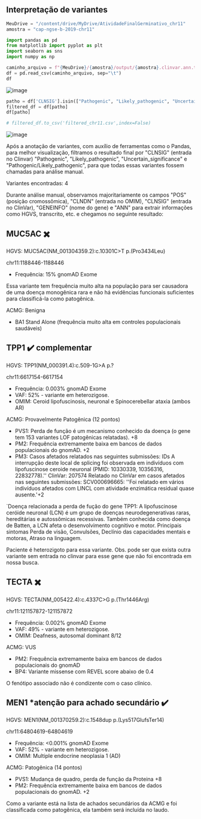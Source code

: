## Interpretação de variantes

```python
MeuDrive = "/content/drive/MyDrive/AtividadeFinalGerminativo_chr11"
amostra = "cap-ngse-b-2019-chr11"

import pandas as pd
from matplotlib import pyplot as plt
import seaborn as sns
import numpy as np

caminho_arquivo = f"{MeuDrive}/{amostra}/output/{amostra}.clinvar.ann.txt"
df = pd.read_csv(caminho_arquivo, sep="\t")
df
```

![image](https://github.com/user-attachments/assets/cc10d674-98ba-4dde-a0a4-3b2fb60a3a72)



```python
patho = df['CLNSIG'].isin(["Pathogenic", "Likely_pathogenic", "Uncertain_significance", "Pathogenic/Likely_pathogenic"])
filtered_df = df[patho]
df[patho]

# filtered_df.to_csv('filtered_chr11.csv',index=False)
```
![image](https://github.com/user-attachments/assets/a2352455-f3cf-4d78-8ed6-9f7a5500753b)

Após a anotação de variantes, com auxílio de ferramentas como o Pandas, para melhor visualização, filtramos o resultado final por "CLNSIG" (entrada no Clinvar) "Pathogenic", "Likely_pathogenic", "Uncertain_significance" e "Pathogenic/Likely_pathogenic", para que todas essas variantes fossem chamadas para análise manual. 

Variantes encontradas: 4

Durante análise manual, observamos majoritariamente os campos "POS" (posição cromossômica), "CLNDN" (entrada no OMIM), "CLNSIG" (entrada no ClinVar), "GENEINFO" (nome do gene) e "ANN" para extrair informações como HGVS, transcrito, etc. e chegamos no seguinte resultado:

## MUC5AC ✖️

HGVS: MUC5AC(NM_001304359.2):c.10301C>T
p.(Pro3434Leu)

chr11:1188446-1188446

- Frequência: 15% gnomAD Exome

Essa variante tem frequência muito alta na população para ser causadora de uma doença monogênica rara e não há evidências funcionais suficientes para classificá-la como patogênica.

ACMG: Benigna
- BA1 Stand Alone (frequência muito alta em controles populacionais saudáveis)

## TPP1 ✔️ complementar

HGVS: TPP1(NM_000391.4):c.509-1G>A
p.?

chr11:6617154-6617154

- Frequência: 0.003% gnomAD Exome
- VAF: 52% - variante em heterozigose.
- OMIM: Ceroid lipofuscinosis, neuronal e Spinocerebellar ataxia (ambos AR)

ACMG: Provavelmente Patogênica (12 pontos)
- PVS1: Perda de função é um mecanismo conhecido da doença (o gene tem 153 variantes LOF patogênicas relatadas). +8
- PM2: Frequência extremamente baixa em bancos de dados populacionais do gnomAD. +2
- PM3: Casos afetados relatados nas seguintes submissões: IDs A interrupção deste local de splicing foi observada em indivíduos com lipofuscinose ceroide neuronal (PMID: 10330339, 10356316, 22832778).'' ClinVar: 207574 Relatado no ClinVar em casos afetados nas seguintes submissões: SCV000696665: ''Foi relatado em vários indivíduos afetados com LINCL com atividade enzimática residual quase ausente.'+2

`Doença relacionada a perda de fução do gene TPP1: A lipofuscinose ceróide neuronal (LCN) é um grupo de doenças neurodegenerativas raras, hereditárias e autossômicas recessivas. Também conhecida como doença de Batten, a LCN afeta o desenvolvimento cognitivo e motor. Principais sintomas Perda de visão, Convulsões, Declínio das capacidades mentais e motoras, Atraso na linguagem.

Paciente é heterozigoto para essa variante. Obs. pode ser que exista outra variante sem entrada no clinvar para esse gene que não foi encontrada em nossa busca.

## TECTA ✖️

HGVS: TECTA(NM_005422.4):c.4337C>G
p.(Thr1446Arg)

chr11:121157872-121157872

- Frequência: 0.002% gnomAD Exome
- VAF: 49% - variante em heterozigose.
- OMIM: Deafness, autosomal dominant 8/12

ACMG: VUS
- PM2: Frequência extremamente baixa em bancos de dados populacionais do gnomAD
- BP4: Variante missense com REVEL score abaixo de 0.4

O fenótipo associado não é condizente com o caso clínico.

## MEN1 *atenção para achado secundário ✔️

HGVS: MEN1(NM_001370259.2):c.1548dup
p.(Lys517GlufsTer14)

chr11:64804619-64804619

- Frequência: <0.001% gnomAD Exome
- VAF: 52% - variante em heterozigose.
- OMIM: Multiple endocrine neoplasia 1 (AD)

ACMG: Patogênica (14 pontos)
- PVS1: Mudança de quadro, perda de função da Proteina +8
- PM2: Frequência extremamente baixa em bancos de dados populacionais do gnomAD. +2

Como a variante está na lista de achados secundários da ACMG e foi classificada como patogênica, ela também será incluída no laudo.
